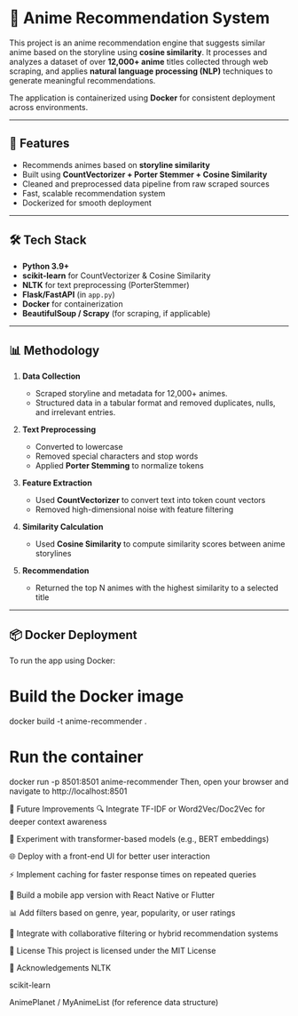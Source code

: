 # 🎌 Anime Recommendation System

This project is an anime recommendation engine that suggests similar anime based on the storyline using **cosine similarity**. It processes and analyzes a dataset of over **12,000+ anime** titles collected through web scraping, and applies **natural language processing (NLP)** techniques to generate meaningful recommendations.

The application is containerized using **Docker** for consistent deployment across environments.

---

## 🚀 Features

- Recommends animes based on **storyline similarity**
- Built using **CountVectorizer + Porter Stemmer + Cosine Similarity**
- Cleaned and preprocessed data pipeline from raw scraped sources
- Fast, scalable recommendation system
- Dockerized for smooth deployment

---

## 🛠 Tech Stack

- **Python 3.9+**
- **scikit-learn** for CountVectorizer & Cosine Similarity
- **NLTK** for text preprocessing (PorterStemmer)
- **Flask/FastAPI** (in `app.py`)
- **Docker** for containerization
- **BeautifulSoup / Scrapy** (for scraping, if applicable)

---

## 📊 Methodology

1. **Data Collection**  
   - Scraped storyline and metadata for 12,000+ animes.
   - Structured data in a tabular format and removed duplicates, nulls, and irrelevant entries.

2. **Text Preprocessing**  
   - Converted to lowercase
   - Removed special characters and stop words
   - Applied **Porter Stemming** to normalize tokens

3. **Feature Extraction**  
   - Used **CountVectorizer** to convert text into token count vectors
   - Removed high-dimensional noise with feature filtering

4. **Similarity Calculation**  
   - Used **Cosine Similarity** to compute similarity scores between anime storylines

5. **Recommendation**  
   - Returned the top N animes with the highest similarity to a selected title

---

## 📦 Docker Deployment

To run the app using Docker:

# Build the Docker image
docker build -t anime-recommender .

# Run the container
docker run -p 8501:8501 anime-recommender
Then, open your browser and navigate to http://localhost:8501

🌱 Future Improvements
🔍 Integrate TF-IDF or Word2Vec/Doc2Vec for deeper context awareness

🧠 Experiment with transformer-based models (e.g., BERT embeddings)

🌐 Deploy with a front-end UI for better user interaction

⚡ Implement caching for faster response times on repeated queries

📱 Build a mobile app version with React Native or Flutter

📊 Add filters based on genre, year, popularity, or user ratings

👥 Integrate with collaborative filtering or hybrid recommendation systems

📄 License
This project is licensed under the MIT License

🙌 Acknowledgements
NLTK

scikit-learn

AnimePlanet / MyAnimeList (for reference data structure)
